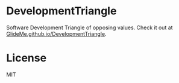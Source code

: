DevelopmentTriangle
===================

Software Development Triangle of opposing values. Check it out at
[GlideMe.github.io/DevelopmentTriangle](http://glideme.github.io/DevelopmentTriangle).

License
======

MIT
